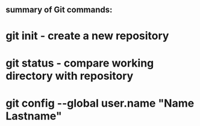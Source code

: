 ## summary of Git commands:

# git init - create a new repository
# git status - compare working directory with repository
# git config --global user.name "Name Lastname"
